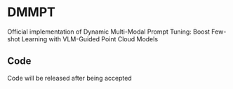 # DMMPT
Official implementation of Dynamic Multi-Modal Prompt Tuning: Boost Few-shot Learning with VLM-Guided Point Cloud Models

## Code
Code will be released after being accepted
